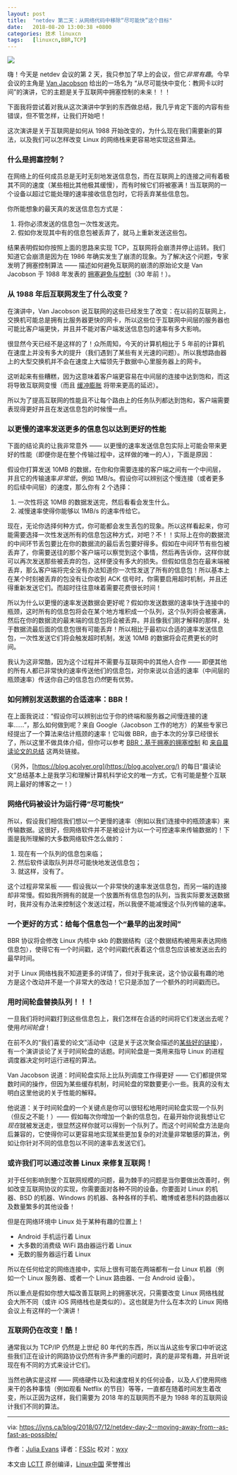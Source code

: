 ```yaml
---
layout: post
title:	"netdev 第二天：从网络代码中移除“尽可能快”这个目标"
date:	2018-08-20 13:00:38 +0800 
categories:	技术 linuxcn 
tags:	[linuxcn,BBR,TCP]
---
```



![](/Asserts/Images//attachment/album/201808/20/130017eprhpqq0nz0ronkr.jpg)


嗨！今天是 netdev 会议的第 2 天，我只参加了早上的会议，但它*非常有趣*。今早会议的主角是 [Van Jacobson](https://en.wikipedia.org/wiki/Van_Jacobson) 给出的一场名为 “从尽可能快中变化：教网卡以时间”的演讲，它的主题是关于互联网中拥塞控制的未来！！！


下面我将尝试着对我从这次演讲中学到的东西做总结，我几乎肯定下面的内容有些错误，但不管怎样，让我们开始吧！


这次演讲是关于互联网是如何从 1988 开始改变的，为什么现在我们需要新的算法，以及我们可以怎样改变 Linux 的网络栈来更容易地实现这些算法。


### 什么是拥塞控制？


在网络上的任何成员总是无时无刻地发送信息包，而在互联网上的连接之间有着极其不同的速度（某些相比其他极其缓慢），而有时候它们将被塞满！当互联网的一个设备以超过它能处理的速率接收信息包时，它将丢弃某些信息包。


你所能想象的最天真的发送信息包方式是：


1. 将你必须发送的信息包一次性发送完。
2. 假如你发现其中有的信息包被丢弃了，就马上重新发送这些包。


结果表明假如你按照上面的思路来实现 TCP，互联网将会崩溃并停止运转。我们知道它会崩溃是因为在 1986 年确实发生了崩溃的现象。为了解决这个问题，专家发明了拥塞控制算法 —— 描述如何避免互联网的崩溃的原始论文是 Van Jacobson 于 1988 年发表的 [拥塞避免与控制](https://cs162.eecs.berkeley.edu/static/readings/jacobson-congestion.pdf)（30 年前！）。


### 从 1988 年后互联网发生了什么改变？


在演讲中，Van Jacobson 说互联网的这些已经发生了改变：在以前的互联网上，交换机可能总是拥有比服务器更快的网卡，所以这些位于互联网中间层的服务器也可能比客户端更快，并且并不能对客户端发送信息包的速率有多大影响。


很显然今天已经不是这样的了！众所周知，今天的计算机相比于 5 年前的计算机在速度上并没有多大的提升（我们遇到了某些有关光速的问题）。所以我想路由器上的大型交换机并不会在速度上大幅领先于数据中心里服务器上的网卡。


这听起来有些糟糕，因为这意味着客户端更容易在中间层的连接中达到饱和，而这将导致互联网变慢（而且 [缓冲膨胀](https://apenwarr.ca/log/?m=201101#10) 将带来更高的延迟）。


所以为了提高互联网的性能且不让每个路由上的任务队列都达到饱和，客户端需要表现得更好并且在发送信息包的时候慢一点。


### 以更慢的速率发送更多的信息包以达到更好的性能


下面的结论真的让我非常意外 —— 以更慢的速率发送信息包实际上可能会带来更好的性能（即便你是在整个传输过程中，这样做的唯一的人），下面是原因：


假设你打算发送 10MB 的数据，在你和你需要连接的客户端之间有一个中间层，并且它的传输速率*非常低*，例如 1MB/s。假设你可以辨别这个慢连接（或者更多的后续中间层）的速度，那么你有 2 个选择：


1. 一次性将这 10MB 的数据发送完，然后看看会发生什么。
2. 减慢速率使得你能够以 1MB/s 的速率传给它。


现在，无论你选择何种方式，你可能都会发生丢包的现象。所以这样看起来，你可能需要选择一次性发送所有的信息包这种方式，对吧？不！！实际上在你的数据流的中间环节丢包要比在你的数据流的最后丢包要好得多。假如在中间环节有些包被丢弃了，你需要送往的那个客户端可以察觉到这个事情，然后再告诉你，这样你就可以再次发送那些被丢弃的包，这样便没有多大的损失。但假如信息包在最末端被丢弃，那么客户端将完全没有办法知道你一次性发送了所有的信息包！所以基本上在某个时刻被丢弃的包没有让你收到 ACK 信号时，你需要启用超时机制，并且还得重新发送它们。而超时往往意味着需要花费很长时间！


所以为什么以更慢的速率发送数据会更好呢？假如你发送数据的速率快于连接中的瓶颈，这时所有的信息包将会在某个地方堆积成一个队列，这个队列将会被塞满，然后在你的数据流的最末端的信息包将会被丢弃。并且像我们刚才解释的那样，处于数据流最后面的信息包很有可能丢弃！所以相比于最初以合适的速率发送信息包，一次性发送它们将会触发超时机制，发送 10MB 的数据将会花费更长的时间。


我认为这非常酷，因为这个过程并不需要与互联网中的其他人合作 —— 即便其他的所有人都已非常快的速率传送他们的信息包，对你来说以合适的速率（中间层的瓶颈速率）传送你自己的信息包*仍然*更有优势。


### 如何辨别发送数据的合适速率：BBR！


在上面我说过：“假设你可以辨别出位于你的终端和服务器之间慢连接的速率……”，那么如何做到呢？来自 Google（Jacobson 工作的地方）的某些专家已经提出了一个算法来估计瓶颈的速率！它叫做 BBR，由于本次的分享已经很长了，所以这里不做具体介绍，但你可以参考 [BBR：基于拥塞的拥塞控制](https://queue.acm.org/detail.cfm?id=3022184) 和 [来自晨读论文的总结](https://blog.acolyer.org/2017/03/31/bbr-congestion-based-congestion-control/) 这两处链接。


（另外，[https://blog.acolyer.org](https://blog.acolyer.org/) 的每日“晨读论文”总结基本上是我学习和理解计算机科学论文的唯一方式，它有可能是整个互联网上最好的博客之一！）


### 网络代码被设计为运行得“尽可能快“


所以，假设我们相信我们想以一个更慢的速率（例如以我们连接中的瓶颈速率）来传输数据。这很好，但网络软件并不是被设计为以一个可控速率来传输数据的！下面是我所理解的大多数网络软件怎么做的：


1. 现在有一个队列的信息包来临；
2. 然后软件读取队列并尽可能快地发送信息包；
3. 就这样，没有了。


这个过程非常呆板 —— 假设我以一个非常快的速率发送信息包，而另一端的连接却非常慢。假如我所拥有的就是一个放置所有信息包的队列，当我实际要发送数据时，我并没有办法来控制这个发送过程，所以我便不能减慢这个队列传输的速率。


### 一个更好的方式：给每个信息包一个“最早的出发时间”


BBR 协议将会修改 Linux 内核中 skb 的数据结构（这个数据结构被用来表达网络信息包），使得它有一个时间戳，这个时间戳代表着这个信息包应该被发送出去的最早时间。


对于 Linux 网络栈我不知道更多的详情了，但对于我来说，这个协议最有趣的地方是这个改动并不是一个非常大的改动！它只是添加了一个额外的时间戳而已。


### 用时间轮盘替换队列！！！


一旦我们将时间戳打到这些信息包上，我们怎样在合适的时间将它们发送出去呢？使用*时间轮盘*！


在前不久的“我们喜爱的论文”活动中（这是关于这次聚会描述的[某些好的链接](https://www.meetup.com/Papers-We-Love-Montreal/events/235100825/)），有一个演讲谈论了关于时间轮盘的话题。时间轮盘是一类用来指导 Linux 的进程调度器决定何时运行进程的算法。


Van Jacobson 说道：时间轮盘实际上比队列调度工作得更好 —— 它们都提供常数时间的操作，但因为某些缓存机制，时间轮盘的常数要更小一些。我真的没有太明白这里他说的关于性能的解释。


他说道：关于时间轮盘的一个关键点是你可以很轻松地用时间轮盘实现一个队列（但反之不能！）—— 假如每次你增加一个新的信息包，在最开始你说我想让它*现在*就被发送走，很显然这样你就可以得到一个队列了。而这个时间轮盘方法是向后兼容的，它使得你可以更容易地实现某些更加复杂的对流量非常敏感的算法，例如让你针对不同的信息包以不同的速率去发送它们。


### 或许我们可以通过改善 Linux 来修复互联网！


对于任何影响到整个互联网规模的问题，最为棘手的问题是当你要做出改善时，例如改变互联网协议的实现，你需要面对各种不同的设备。你要面对 Linux 的机器、BSD 的机器、Windows 的机器、各种各样的手机、瞻博或者思科的路由器以及数量繁多的其他设备！


但是在网络环境中 Linux 处于某种有趣的位置上！


* Android 手机运行着 Linux
* 大多数的消费级 WiFi 路由器运行着 Linux
* 无数的服务器运行着 Linux


所以在任何给定的网络连接中，实际上很有可能在两端都有一台 Linux 机器（例如一个 Linux 服务器、或者一个 Linux 路由器、一台 Android 设备）。


所以重点是假如你想大幅改善互联网上的拥塞状况，只需要改变 Linux 网络栈就会大所不同（或许 iOS 网络栈也是类似的）。这也就是为什么在本次的 Linux 网络会议上有这样的一个演讲！


### 互联网仍在改变！酷！


通常我以为 TCP/IP 仍然是上世纪 80 年代的东西，所以当从这些专家口中听说这些我们正在设计的网路协议仍然有许多严重的问题时，真的是非常有趣，并且听说现在有不同的方式来设计它们。


当然也确实是这样 —— 网络硬件以及和速度相关的任何设备，以及人们使用网络来干的各种事情（例如观看 Netflix 的节目）等等，一直都在随着时间发生着改变，所以正因为这样，我们需要为 2018 年的互联网而不是为 1988 年的互联网设计我们不同的算法。




---


via: <https://jvns.ca/blog/2018/07/12/netdev-day-2--moving-away-from--as-fast-as-possible/>


作者：[Julia Evans](https://jvns.ca/about) 译者：[FSSlc](https://github.com/FSSlc) 校对：[wxy](https://github.com/wxy)


本文由 [LCTT](https://github.com/LCTT/TranslateProject) 原创编译，[Linux中国](https://linux.cn/) 荣誉推出
